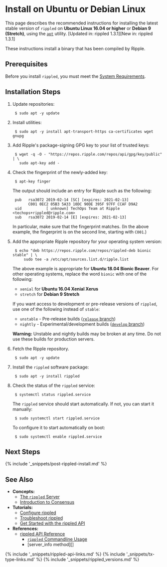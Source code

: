 # Install on Ubuntu or Debian Linux

This page describes the recommended instructions for installing the latest stable version of `rippled` on **Ubuntu Linux 16.04 or higher** or **Debian 9 (Stretch)**, using the [`apt`](https://help.ubuntu.com/lts/serverguide/apt.html) utility. [Updated in: rippled 1.3.1][New in: rippled 1.3.1]

These instructions install a binary that has been compiled by Ripple.


## Prerequisites

Before you install `rippled`, you must meet the [System Requirements](system-requirements.html).


## Installation Steps

1. Update repositories:

        $ sudo apt -y update

2. Install utilities:

        $ sudo apt -y install apt-transport-https ca-certificates wget gnupg

3. Add Ripple's package-signing GPG key to your list of trusted keys:

        $ wget -q -O - "https://repos.ripple.com/repos/api/gpg/key/public" | \
          sudo apt-key add -

4. Check the fingerprint of the newly-added key:

        $ apt-key finger

    The output should include an entry for Ripple such as the following:

        pub   rsa3072 2019-02-14 [SC] [expires: 2021-02-13]
              C001 0EC2 05B3 5A33 10DC 90DE 395F 97FF CCAF D9A2
        uid           [ unknown] TechOps Team at Ripple <techops+rippled@ripple.com>
        sub   rsa3072 2019-02-14 [E] [expires: 2021-02-13]

    In particular, make sure that the fingerprint matches. (In the above example, the fingerprint is on the second line, starting with `C001`.)

4. Add the appropriate Ripple repository for your operating system version:

        $ echo "deb https://repos.ripple.com/repos/rippled-deb bionic stable" | \
            sudo tee -a /etc/apt/sources.list.d/ripple.list

    The above example is appropriate for **Ubuntu 18.04 Bionic Beaver**. For other operating systems, replace the word `bionic` with one of the following:

    - `xenial` for **Ubuntu 16.04 Xenial Xerus**
    - `stretch` for **Debian 9 Stretch**

    If you want access to development or pre-release versions of `rippled`, use one of the following instead of `stable`:

    - `unstable` - Pre-release builds ([`release` branch](https://github.com/ripple/rippled/tree/release))
    - `nightly` - Experimental/development builds ([`develop` branch](https://github.com/ripple/rippled/tree/develop))

    **Warning:** Unstable and nightly builds may be broken at any time. Do not use these builds for production servers.

5. Fetch the Ripple repository.

        $ sudo apt -y update

6. Install the `rippled` software package:

        $ sudo apt -y install rippled

7. Check the status of the `rippled` service:

        $ systemctl status rippled.service

    The `rippled` service should start automatically. If not, you can start it manually:

        $ sudo systemctl start rippled.service

    To configure it to start automatically on boot:

        $ sudo systemctl enable rippled.service



## Next Steps

{% include '_snippets/post-rippled-install.md' %}
<!--_ -->


## See Also

- **Concepts:**
    - [The `rippled` Server](the-rippled-server.html)
    - [Introduction to Consensus](intro-to-consensus.html)
- **Tutorials:**
    - [Configure rippled](configure-rippled.html)
    - [Troubleshoot rippled](troubleshoot-the-rippled-server.html)
    - [Get Started with the rippled API](get-started-with-the-rippled-api.html)
- **References:**
    - [rippled API Reference](rippled-api.html)
        - [`rippled` Commandline Usage](commandline-usage.html)
        - [server_info method][]


<!--{# common link defs #}-->
{% include '_snippets/rippled-api-links.md' %}
{% include '_snippets/tx-type-links.md' %}
{% include '_snippets/rippled_versions.md' %}
